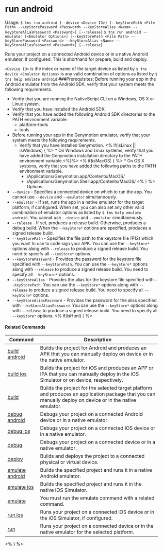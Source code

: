 run android
==========

Usage:
    `$ tns run android [--device <Device ID>] [--keyStorePath <File Path> --keyStorePassword <Password> --keyStoreAlias <Name> --keyStoreAliasPassword <Password>] [--release]`
    `$ tns run android --emulator [<Emulator Options>] [--keyStorePath <File Path> --keyStorePassword <Password> --keyStoreAlias <Name> --keyStoreAliasPassword <Password>] [--release]`

Runs your project on a connected Android device or in a native Android emulator, if configured. This is shorthand for prepare, build and deploy.

`<Device ID>` is the index or name of the target device as listed by `$ tns device <Emulator Options>` is any valid combination of options as listed by `$ tns help emulate android`
###Prerequisites:
Before running your app in the Android emulator from the Android SDK, verify that your system meets the following requirements.
* Verify that you are running the NativeScript CLI on a Windows, OS X or Linux system.
* Verify that you have installed the Android SDK.
* Verify that you have added the following Android SDK directories to the PATH environment variable:
    * platform-tools
    * tools
* Before running your app in the Genymotion emulator, verify that your system meets the following requirements.
    * Verify that you have installed Genymotion.
<% if(isLinux || isWindows) { %>    * On Windows and Linux systems, verify that you have added the Genymotion installation directory to the PATH environment variable.<%}%>
<% if(isMacOS) { %>    * On OS X systems, verify that you have added the following paths to the PATH environment variable.
        * /Applications/Genymotion.app/Contents/MacOS/
        * /Applications/Genymotion Shell.app/Contents/MacOS/
<% } %>
Options:
* `--device` - Specifies a connected device on which to run the app. You cannot use `--device` and `--emulator` simultaneously.
* `--emulator` - If set, runs the app in a native emulator for the target platform, if configured. When set, you can also set any other valid combination of emulator options as listed by `$ tns help emulate android`. You cannot use `--device` and `--emulator` simultaneously.
* `--release` - If set, produces a release build. Otherwise, produces a debug build. When the `--keyStore*` options are specified, produces a signed release build.
* `--keyStorePath` - Specifies the file path to the keystore file (P12) which you want to use to code sign your APK. You can use the `--keyStore*` options along with `--release` to produce a signed release build. You need to specify all `--keyStore*` options.
* `--keyStorePassword` - Provides the password for the keystore file specified with `--keyStorePath`. You can use the `--keyStore*` options along with `--release` to produce a signed release build. You need to specify all `--keyStore*` options.
* `--keyStoreAlias` - Provides the alias for the keystore file specified with `--keyStorePath`. You can use the `--keyStore*` options along with `--release` to produce a signed release build. You need to specify all `--keyStore*` options.
* `--keyStoreAliasPassword` - Provides the password for the alias specified with `--keStoreAliasPassword`. You can use the `--keyStore*` options along with `--release` to produce a signed release build. You need to specify all `--keyStore*` options.
<% if(isHtml) { %> 

#### Related Commands

Command | Description
----------|----------
[build android](build-android.html) | Builds the project for Android and produces an APK that you can manually deploy on device or in the native emulator.
[build ios](build-ios.html) | Builds the project for iOS and produces an APP or IPA that you can manually deploy in the iOS Simulator or on device, respectively.
[build](build.html) | Builds the project for the selected target platform and produces an application package that you can manually deploy on device or in the native emulator.
[debug android](debug-android.html) | Debugs your project on a connected Android device or in a native emulator.
[debug ios](debug-ios.html) | Debugs your project on a connected iOS device or in a native emulator.
[debug](debug.html) | Debugs your project on a connected device or in a native emulator.
[deploy](deploy.html) | Builds and deploys the project to a connected physical or virtual device.
[emulate android](emulate-android.html) | Builds the specified project and runs it in a native Android emulator.
[emulate ios](emulate-ios.html) | Builds the specified project and runs it in the native iOS Simulator.
[emulate](emulate.html) | You must run the emulate command with a related command.
[run ios](run-ios.html) | Runs your project on a connected iOS device or in the iOS Simulator, if configured.
[run](run.html) | Runs your project on a connected device or in the native emulator for the selected platform.
<% } %>